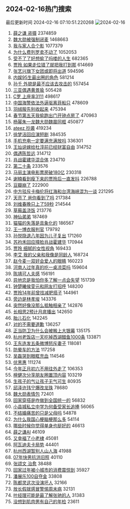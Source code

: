 ## 2024-02-16热门搜索 
最后更新时间 2024-02-16 07:10:51.220268 
![2024-02-16](https://imgs-storage.s3.us-east-005.backblazeb2.com/20240216/2024-02-16.png?versionId=4_z8fbbed132d73df8689c40f13_f116e2653a5f61afa_d20240215_m231050_c005_v0501017_t0009_u01708038650829) 
1. [薛之谦 盗摄](https://s.weibo.com/weibo?q=%E8%96%9B%E4%B9%8B%E8%B0%A6%20%E7%9B%97%E6%91%84&t=31&band_rank=1&Refer=top) 2374859
1. [魏大勋被强制闭麦](https://s.weibo.com/weibo?q=%23%E9%AD%8F%E5%A4%A7%E5%8B%8B%E8%A2%AB%E5%BC%BA%E5%88%B6%E9%97%AD%E9%BA%A6%23&t=31&band_rank=2&Refer=top) 1468663
1. [我与家人合个影](https://s.weibo.com/weibo?q=%23%E6%88%91%E4%B8%8E%E5%AE%B6%E4%BA%BA%E5%90%88%E4%B8%AA%E5%BD%B1%23&t=31&band_rank=3&Refer=top) 1077379
1. [为什么费列罗卖不动了](https://s.weibo.com/weibo?q=%23%E4%B8%BA%E4%BB%80%E4%B9%88%E8%B4%B9%E5%88%97%E7%BD%97%E5%8D%96%E4%B8%8D%E5%8A%A8%E4%BA%86%23&t=31&band_rank=4&Refer=top) 1052053
1. [受不了了好想偷了吗喽的人生](https://s.weibo.com/weibo?q=%E5%8F%97%E4%B8%8D%E4%BA%86%E4%BA%86%E5%A5%BD%E6%83%B3%E5%81%B7%E4%BA%86%E5%90%97%E5%96%BD%E7%9A%84%E4%BA%BA%E7%94%9F&t=31&band_rank=5&Refer=top) 682365
1. [贾玲 如果走位错了就把我打到那](https://s.weibo.com/weibo?q=%E8%B4%BE%E7%8E%B2%20%E5%A6%82%E6%9E%9C%E8%B5%B0%E4%BD%8D%E9%94%99%E4%BA%86%E5%B0%B1%E6%8A%8A%E6%88%91%E6%89%93%E5%88%B0%E9%82%A3&t=31&band_rank=6&Refer=top) 614669
1. [张艺兴旗下女团或即将出道](https://s.weibo.com/weibo?q=%23%E5%BC%A0%E8%89%BA%E5%85%B4%E6%97%97%E4%B8%8B%E5%A5%B3%E5%9B%A2%E6%88%96%E5%8D%B3%E5%B0%86%E5%87%BA%E9%81%93%23&t=31&band_rank=7&Refer=top) 594596
1. [内娱95生最出圈的角色](https://s.weibo.com/weibo?q=%23%E5%86%85%E5%A8%B195%E7%94%9F%E6%9C%80%E5%87%BA%E5%9C%88%E7%9A%84%E8%A7%92%E8%89%B2%23&t=31&band_rank=26&Refer=top) 581214
1. [孙千 外貌是最不应该去攻击的](https://s.weibo.com/weibo?q=%E5%AD%99%E5%8D%83%20%E5%A4%96%E8%B2%8C%E6%98%AF%E6%9C%80%E4%B8%8D%E5%BA%94%E8%AF%A5%E5%8E%BB%E6%94%BB%E5%87%BB%E7%9A%84&t=31&band_rank=8&Refer=top) 557454
1. [三亚偶遇黄景瑜](https://s.weibo.com/weibo?q=%23%E4%B8%89%E4%BA%9A%E5%81%B6%E9%81%87%E9%BB%84%E6%99%AF%E7%91%9C%23&t=31&band_rank=10&Refer=top) 505428
1. [C罗 上座率3111](https://s.weibo.com/weibo?q=C%E7%BD%97%20%E4%B8%8A%E5%BA%A7%E7%8E%873111&t=31&band_rank=9&Refer=top) 498617
1. [中国海警依法外逼驱离菲船只](https://s.weibo.com/weibo?q=%23%E4%B8%AD%E5%9B%BD%E6%B5%B7%E8%AD%A6%E4%BE%9D%E6%B3%95%E5%A4%96%E9%80%BC%E9%A9%B1%E7%A6%BB%E8%8F%B2%E8%88%B9%E5%8F%AA%23&t=31&band_rank=18&Refer=top) 478609
1. [羽绒服先别收起来](https://s.weibo.com/weibo?q=%23%E7%BE%BD%E7%BB%92%E6%9C%8D%E5%85%88%E5%88%AB%E6%94%B6%E8%B5%B7%E6%9D%A5%23&t=31&band_rank=40&Refer=top) 475394
1. [春节第五天我偷跑出门开钟点房了](https://s.weibo.com/weibo?q=%23%E6%98%A5%E8%8A%82%E7%AC%AC%E4%BA%94%E5%A4%A9%E6%88%91%E5%81%B7%E8%B7%91%E5%87%BA%E9%97%A8%E5%BC%80%E9%92%9F%E7%82%B9%E6%88%BF%E4%BA%86%23&t=31&band_rank=11&Refer=top) 470963
1. [杨幂朱一龙魏大勋魏晨同框](https://s.weibo.com/weibo?q=%23%E6%9D%A8%E5%B9%82%E6%9C%B1%E4%B8%80%E9%BE%99%E9%AD%8F%E5%A4%A7%E5%8B%8B%E9%AD%8F%E6%99%A8%E5%90%8C%E6%A1%86%23&t=31&band_rank=12&Refer=top) 450877
1. [ateez 抄袭](https://s.weibo.com/weibo?q=ateez%20%E6%8A%84%E8%A2%AD&t=31&band_rank=13&Refer=top) 419234
1. [徐梦洁回应演短剧](https://s.weibo.com/weibo?q=%23%E5%BE%90%E6%A2%A6%E6%B4%81%E5%9B%9E%E5%BA%94%E6%BC%94%E7%9F%AD%E5%89%A7%23&t=31&band_rank=14&Refer=top) 384535
1. [手机充电一定要满充满放吗](https://s.weibo.com/weibo?q=%23%E6%89%8B%E6%9C%BA%E5%85%85%E7%94%B5%E4%B8%80%E5%AE%9A%E8%A6%81%E6%BB%A1%E5%85%85%E6%BB%A1%E6%94%BE%E5%90%97%23&t=31&band_rank=15&Refer=top) 336301
1. [王灿说嫁给杜淳前已经财富自由](https://s.weibo.com/weibo?q=%23%E7%8E%8B%E7%81%BF%E8%AF%B4%E5%AB%81%E7%BB%99%E6%9D%9C%E6%B7%B3%E5%89%8D%E5%B7%B2%E7%BB%8F%E8%B4%A2%E5%AF%8C%E8%87%AA%E7%94%B1%23&t=31&band_rank=16&Refer=top) 314752
1. [偶遇陈哲远](https://s.weibo.com/weibo?q=%E5%81%B6%E9%81%87%E9%99%88%E5%93%B2%E8%BF%9C&t=31&band_rank=17&Refer=top) 314712
1. [肖战霍建华混合体](https://s.weibo.com/weibo?q=%E8%82%96%E6%88%98%E9%9C%8D%E5%BB%BA%E5%8D%8E%E6%B7%B7%E5%90%88%E4%BD%93&t=31&band_rank=19&Refer=top) 234710
1. [第二十条](https://s.weibo.com/weibo?q=%E7%AC%AC%E4%BA%8C%E5%8D%81%E6%9D%A1&t=31&band_rank=20&Refer=top) 233576
1. [马丽主演电影票房破180亿](https://s.weibo.com/weibo?q=%23%E9%A9%AC%E4%B8%BD%E4%B8%BB%E6%BC%94%E7%94%B5%E5%BD%B1%E7%A5%A8%E6%88%BF%E7%A0%B4180%E4%BA%BF%23&t=31&band_rank=20&Refer=top) 230318
1. [谢楠看到瘦下来的贾玲后一直发抖](https://s.weibo.com/weibo?q=%23%E8%B0%A2%E6%A5%A0%E7%9C%8B%E5%88%B0%E7%98%A6%E4%B8%8B%E6%9D%A5%E7%9A%84%E8%B4%BE%E7%8E%B2%E5%90%8E%E4%B8%80%E7%9B%B4%E5%8F%91%E6%8A%96%23&t=31&band_rank=21&Refer=top) 226788
1. [豆瓣崩了](https://s.weibo.com/weibo?q=%E8%B1%86%E7%93%A3%E5%B4%A9%E4%BA%86&t=31&band_rank=22&Refer=top) 222900
1. [中方驳斥卡梅伦将红海和台湾海峡混为一谈](https://s.weibo.com/weibo?q=%E4%B8%AD%E6%96%B9%E9%A9%B3%E6%96%A5%E5%8D%A1%E6%A2%85%E4%BC%A6%E5%B0%86%E7%BA%A2%E6%B5%B7%E5%92%8C%E5%8F%B0%E6%B9%BE%E6%B5%B7%E5%B3%A1%E6%B7%B7%E4%B8%BA%E4%B8%80%E8%B0%88&t=31&band_rank=23&Refer=top) 221295
1. [天亮了 爸你看到了吗](https://s.weibo.com/weibo?q=%E5%A4%A9%E4%BA%AE%E4%BA%86%20%E7%88%B8%E4%BD%A0%E7%9C%8B%E5%88%B0%E4%BA%86%E5%90%97&t=31&band_rank=24&Refer=top) 217384
1. [刘维春晚只上了59秒](https://s.weibo.com/weibo?q=%23%E5%88%98%E7%BB%B4%E6%98%A5%E6%99%9A%E5%8F%AA%E4%B8%8A%E4%BA%8659%E7%A7%92%23&t=31&band_rank=25&Refer=top) 214544
1. [草莓盖浇饭](https://s.weibo.com/weibo?q=%E8%8D%89%E8%8E%93%E7%9B%96%E6%B5%87%E9%A5%AD&t=31&band_rank=26&Refer=top) 213776
1. [神仙弟弟](https://s.weibo.com/weibo?q=%E7%A5%9E%E4%BB%99%E5%BC%9F%E5%BC%9F&t=31&band_rank=27&Refer=top) 187469
1. [猫猫的失落是具象化的](https://s.weibo.com/weibo?q=%E7%8C%AB%E7%8C%AB%E7%9A%84%E5%A4%B1%E8%90%BD%E6%98%AF%E5%85%B7%E8%B1%A1%E5%8C%96%E7%9A%84&t=31&band_rank=29&Refer=top) 186567
1. [王一博衣服判官](https://s.weibo.com/weibo?q=%E7%8E%8B%E4%B8%80%E5%8D%9A%E8%A1%A3%E6%9C%8D%E5%88%A4%E5%AE%98&t=31&band_rank=28&Refer=top) 179792
1. [孙悦隐退八年因为儿子复出](https://s.weibo.com/weibo?q=%23%E5%AD%99%E6%82%A6%E9%9A%90%E9%80%80%E5%85%AB%E5%B9%B4%E5%9B%A0%E4%B8%BA%E5%84%BF%E5%AD%90%E5%A4%8D%E5%87%BA%23&t=31&band_rank=30&Refer=top) 171260
1. [苏袀禾回应撞脸肖战霍建华](https://s.weibo.com/weibo?q=%23%E8%8B%8F%E8%A2%80%E7%A6%BE%E5%9B%9E%E5%BA%94%E6%92%9E%E8%84%B8%E8%82%96%E6%88%98%E9%9C%8D%E5%BB%BA%E5%8D%8E%23&t=31&band_rank=31&Refer=top) 170944
1. [贾玲 细腻的女性视角](https://s.weibo.com/weibo?q=%E8%B4%BE%E7%8E%B2%20%E7%BB%86%E8%85%BB%E7%9A%84%E5%A5%B3%E6%80%A7%E8%A7%86%E8%A7%92&t=31&band_rank=32&Refer=top) 169433
1. [李艾 我的父亲和我像是同龄人](https://s.weibo.com/weibo?q=%E6%9D%8E%E8%89%BE%20%E6%88%91%E7%9A%84%E7%88%B6%E4%BA%B2%E5%92%8C%E6%88%91%E5%83%8F%E6%98%AF%E5%90%8C%E9%BE%84%E4%BA%BA&t=31&band_rank=33&Refer=top) 168724
1. [赵今麦一双好会爱人的眼睛](https://s.weibo.com/weibo?q=%E8%B5%B5%E4%BB%8A%E9%BA%A6%E4%B8%80%E5%8F%8C%E5%A5%BD%E4%BC%9A%E7%88%B1%E4%BA%BA%E7%9A%84%E7%9C%BC%E7%9D%9B&t=31&band_rank=34&Refer=top) 160223
1. [河南人过年真的吃一桌凉菜吗](https://s.weibo.com/weibo?q=%23%E6%B2%B3%E5%8D%97%E4%BA%BA%E8%BF%87%E5%B9%B4%E7%9C%9F%E7%9A%84%E5%90%83%E4%B8%80%E6%A1%8C%E5%87%89%E8%8F%9C%E5%90%97%23&t=31&band_rank=35&Refer=top) 159604
1. [陈靖可人夫感](https://s.weibo.com/weibo?q=%23%E9%99%88%E9%9D%96%E5%8F%AF%E4%BA%BA%E5%A4%AB%E6%84%9F%23&t=31&band_rank=36&Refer=top) 156191
1. [异地恋是我怕你多了解一点会失望](https://s.weibo.com/weibo?q=%23%E5%BC%82%E5%9C%B0%E6%81%8B%E6%98%AF%E6%88%91%E6%80%95%E4%BD%A0%E5%A4%9A%E4%BA%86%E8%A7%A3%E4%B8%80%E7%82%B9%E4%BC%9A%E5%A4%B1%E6%9C%9B%23&t=31&band_rank=37&Refer=top) 151739
1. [钟楚曦侯雯元和网友打招呼](https://s.weibo.com/weibo?q=%23%E9%92%9F%E6%A5%9A%E6%9B%A6%E4%BE%AF%E9%9B%AF%E5%85%83%E5%92%8C%E7%BD%91%E5%8F%8B%E6%89%93%E6%8B%9B%E5%91%BC%23&t=31&band_rank=38&Refer=top) 148200
1. [贾玲14年前曾找减肥搭子](https://s.weibo.com/weibo?q=%23%E8%B4%BE%E7%8E%B214%E5%B9%B4%E5%89%8D%E6%9B%BE%E6%89%BE%E5%87%8F%E8%82%A5%E6%90%AD%E5%AD%90%23&t=31&band_rank=44&Refer=top) 144961
1. [旁边是林孝埈](https://s.weibo.com/weibo?q=%E6%97%81%E8%BE%B9%E6%98%AF%E6%9E%97%E5%AD%9D%E5%9F%88&t=31&band_rank=39&Refer=top) 143376
1. [突然好像没那么抵触相亲了](https://s.weibo.com/weibo?q=%23%E7%AA%81%E7%84%B6%E5%A5%BD%E5%83%8F%E6%B2%A1%E9%82%A3%E4%B9%88%E6%8A%B5%E8%A7%A6%E7%9B%B8%E4%BA%B2%E4%BA%86%23&t=31&band_rank=41&Refer=top) 142876
1. [长相思2预计月底播出](https://s.weibo.com/weibo?q=%23%E9%95%BF%E7%9B%B8%E6%80%9D2%E9%A2%84%E8%AE%A1%E6%9C%88%E5%BA%95%E6%92%AD%E5%87%BA%23&t=31&band_rank=42&Refer=top) 142650
1. [胎儿石化](https://s.weibo.com/weibo?q=%E8%83%8E%E5%84%BF%E7%9F%B3%E5%8C%96&t=31&band_rank=45&Refer=top) 142245
1. [对的不需要道歉](https://s.weibo.com/weibo?q=%E5%AF%B9%E7%9A%84%E4%B8%8D%E9%9C%80%E8%A6%81%E9%81%93%E6%AD%89&t=31&band_rank=43&Refer=top) 136257
1. [正当防卫为什么会被搬上大银幕](https://s.weibo.com/weibo?q=%23%E6%AD%A3%E5%BD%93%E9%98%B2%E5%8D%AB%E4%B8%BA%E4%BB%80%E4%B9%88%E4%BC%9A%E8%A2%AB%E6%90%AC%E4%B8%8A%E5%A4%A7%E9%93%B6%E5%B9%95%23&t=31&band_rank=44&Refer=top) 135175
1. [杭州老饭店一天吃掉西湖醋鱼1000条](https://s.weibo.com/weibo?q=%23%E6%9D%AD%E5%B7%9E%E8%80%81%E9%A5%AD%E5%BA%97%E4%B8%80%E5%A4%A9%E5%90%83%E6%8E%89%E8%A5%BF%E6%B9%96%E9%86%8B%E9%B1%BC1000%E6%9D%A1%23&t=31&band_rank=46&Refer=top) 133871
1. [王东连发五条微博怒斥妻子](https://s.weibo.com/weibo?q=%23%E7%8E%8B%E4%B8%9C%E8%BF%9E%E5%8F%91%E4%BA%94%E6%9D%A1%E5%BE%AE%E5%8D%9A%E6%80%92%E6%96%A5%E5%A6%BB%E5%AD%90%23&t=31&band_rank=47&Refer=top) 118081
1. [防晕车的方法](https://s.weibo.com/weibo?q=%E9%98%B2%E6%99%95%E8%BD%A6%E7%9A%84%E6%96%B9%E6%B3%95&t=31&band_rank=48&Refer=top) 117258
1. [吴磊哭到眼眶充血](https://s.weibo.com/weibo?q=%23%E5%90%B4%E7%A3%8A%E5%93%AD%E5%88%B0%E7%9C%BC%E7%9C%B6%E5%85%85%E8%A1%80%23&t=31&band_rank=27&Refer=top) 114546
1. [伏黑惠](https://s.weibo.com/weibo?q=%E4%BC%8F%E9%BB%91%E6%83%A0&t=31&band_rank=49&Refer=top) 111274
1. [今年正月初六不用往外走了](https://s.weibo.com/weibo?q=%23%E4%BB%8A%E5%B9%B4%E6%AD%A3%E6%9C%88%E5%88%9D%E5%85%AD%E4%B8%8D%E7%94%A8%E5%BE%80%E5%A4%96%E8%B5%B0%E4%BA%86%23&t=31&band_rank=50&Refer=top) 106353
1. [檀健次分享朋友圈置顶内容](https://s.weibo.com/weibo?q=%23%E6%AA%80%E5%81%A5%E6%AC%A1%E5%88%86%E4%BA%AB%E6%9C%8B%E5%8F%8B%E5%9C%88%E7%BD%AE%E9%A1%B6%E5%86%85%E5%AE%B9%23&t=31&band_rank=49&Refer=top) 103219
1. [生孩子的气让孩子无气可生](https://s.weibo.com/weibo?q=%23%E7%94%9F%E5%AD%A9%E5%AD%90%E7%9A%84%E6%B0%94%E8%AE%A9%E5%AD%A9%E5%AD%90%E6%97%A0%E6%B0%94%E5%8F%AF%E7%94%9F%23&t=31&band_rank=50&Refer=top) 80935
1. [邱泽许玮宁爆改龙珠](https://s.weibo.com/weibo?q=%E9%82%B1%E6%B3%BD%E8%AE%B8%E7%8E%AE%E5%AE%81%E7%88%86%E6%94%B9%E9%BE%99%E7%8F%A0&t=31&band_rank=31&Refer=top) 78680
1. [魏大勋表情包](https://s.weibo.com/weibo?q=%E9%AD%8F%E5%A4%A7%E5%8B%8B%E8%A1%A8%E6%83%85%E5%8C%85&t=31&band_rank=46&Refer=top) 72401
1. [回家穿搭是咋做到全国统一的](https://s.weibo.com/weibo?q=%23%E5%9B%9E%E5%AE%B6%E7%A9%BF%E6%90%AD%E6%98%AF%E5%92%8B%E5%81%9A%E5%88%B0%E5%85%A8%E5%9B%BD%E7%BB%9F%E4%B8%80%E7%9A%84%23&t=31&band_rank=47&Refer=top) 56832
1. [小县城私立中学为何备受家长追捧](https://s.weibo.com/weibo?q=%23%E5%B0%8F%E5%8E%BF%E5%9F%8E%E7%A7%81%E7%AB%8B%E4%B8%AD%E5%AD%A6%E4%B8%BA%E4%BD%95%E5%A4%87%E5%8F%97%E5%AE%B6%E9%95%BF%E8%BF%BD%E6%8D%A7%23&t=31&band_rank=39&Refer=top) 56065
1. [不结婚痛苦的只是父母吗](https://s.weibo.com/weibo?q=%23%E4%B8%8D%E7%BB%93%E5%A9%9A%E7%97%9B%E8%8B%A6%E7%9A%84%E5%8F%AA%E6%98%AF%E7%88%B6%E6%AF%8D%E5%90%97%23&t=31&band_rank=30&Refer=top) 54878
1. [为什么我国心梗脑梗那么多](https://s.weibo.com/weibo?q=%23%E4%B8%BA%E4%BB%80%E4%B9%88%E6%88%91%E5%9B%BD%E5%BF%83%E6%A2%97%E8%84%91%E6%A2%97%E9%82%A3%E4%B9%88%E5%A4%9A%23&t=31&band_rank=36&Refer=top) 54114
1. [哪些时候你觉得单身也挺好的](https://s.weibo.com/weibo?q=%23%E5%93%AA%E4%BA%9B%E6%97%B6%E5%80%99%E4%BD%A0%E8%A7%89%E5%BE%97%E5%8D%95%E8%BA%AB%E4%B9%9F%E6%8C%BA%E5%A5%BD%E7%9A%84%23&t=31&band_rank=50&Refer=top) 46613
1. [薛之谦AI](https://s.weibo.com/weibo?q=%23%E8%96%9B%E4%B9%8B%E8%B0%A6AI%23&t=31&band_rank=37&Refer=top) 46109
1. [又幸福了小老棣](https://s.weibo.com/weibo?q=%23%E5%8F%88%E5%B9%B8%E7%A6%8F%E4%BA%86%E5%B0%8F%E8%80%81%E6%A3%A3%23&t=31&band_rank=24&Refer=top) 45081
1. [阿瓦迪夫卡局势](https://s.weibo.com/weibo?q=%23%E9%98%BF%E7%93%A6%E8%BF%AA%E5%A4%AB%E5%8D%A1%E5%B1%80%E5%8A%BF%23&t=31&band_rank=49&Refer=top) 44401
1. [杭州西湖暂别人山人海](https://s.weibo.com/weibo?q=%23%E6%9D%AD%E5%B7%9E%E8%A5%BF%E6%B9%96%E6%9A%82%E5%88%AB%E4%BA%BA%E5%B1%B1%E4%BA%BA%E6%B5%B7%23&t=31&band_rank=49&Refer=top) 41988
1. [07年快男抗洪旧照](https://s.weibo.com/weibo?q=07%E5%B9%B4%E5%BF%AB%E7%94%B7%E6%8A%97%E6%B4%AA%E6%97%A7%E7%85%A7&t=31&band_rank=47&Refer=top) 40110
1. [张颂文 治愈](https://s.weibo.com/weibo?q=%E5%BC%A0%E9%A2%82%E6%96%87%20%E6%B2%BB%E6%84%88&t=31&band_rank=48&Refer=top) 38488
1. [回家过年被小城市的消费震惊到](https://s.weibo.com/weibo?q=%23%E5%9B%9E%E5%AE%B6%E8%BF%87%E5%B9%B4%E8%A2%AB%E5%B0%8F%E5%9F%8E%E5%B8%82%E7%9A%84%E6%B6%88%E8%B4%B9%E9%9C%87%E6%83%8A%E5%88%B0%23&t=31&band_rank=34&Refer=top) 35927
1. [潘展乐100自夺金](https://s.weibo.com/weibo?q=%23%E6%BD%98%E5%B1%95%E4%B9%90100%E8%87%AA%E5%A4%BA%E9%87%91%23&t=31&band_rank=36&Refer=top) 33808
1. [陈都灵这次没演坏人](https://s.weibo.com/weibo?q=%23%E9%99%88%E9%83%BD%E7%81%B5%E8%BF%99%E6%AC%A1%E6%B2%A1%E6%BC%94%E5%9D%8F%E4%BA%BA%23&t=31&band_rank=50&Refer=top) 32166
1. [放长假就感冒警惕周末病](https://s.weibo.com/weibo?q=%23%E6%94%BE%E9%95%BF%E5%81%87%E5%B0%B1%E6%84%9F%E5%86%92%E8%AD%A6%E6%83%95%E5%91%A8%E6%9C%AB%E7%97%85%23&t=31&band_rank=49&Refer=top) 32131
1. [叶经理可能是最了解张驰的人](https://s.weibo.com/weibo?q=%23%E5%8F%B6%E7%BB%8F%E7%90%86%E5%8F%AF%E8%83%BD%E6%98%AF%E6%9C%80%E4%BA%86%E8%A7%A3%E5%BC%A0%E9%A9%B0%E7%9A%84%E4%BA%BA%23&t=31&band_rank=43&Refer=top) 31383
1. [没想到肌肉男有自己的年检](https://s.weibo.com/weibo?q=%23%E6%B2%A1%E6%83%B3%E5%88%B0%E8%82%8C%E8%82%89%E7%94%B7%E6%9C%89%E8%87%AA%E5%B7%B1%E7%9A%84%E5%B9%B4%E6%A3%80%23&t=31&band_rank=47&Refer=top) 23611
